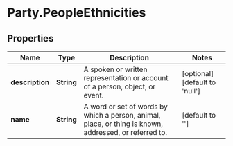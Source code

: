 # Party.PeopleEthnicities

## Properties
Name | Type | Description | Notes
------------ | ------------- | ------------- | -------------
**description** | **String** | A spoken or written representation or account of a person, object, or event. | [optional] [default to &#39;null&#39;]
**name** | **String** | A word or set of words by which a person, animal, place, or thing is known, addressed, or referred to. | [default to &#39;&#39;]


